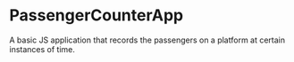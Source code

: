 # PassengerCounterApp

A basic JS application that records the passengers on a platform at certain instances of time.
